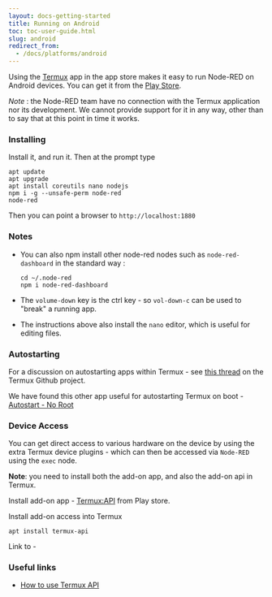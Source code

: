 ```yaml
---
layout: docs-getting-started
title: Running on Android
toc: toc-user-guide.html
slug: android
redirect_from:
  - /docs/platforms/android
---
```


Using the [Termux](https://termux.com) app in the app store makes it easy to run
Node-RED on Android devices. You can get it from the [Play Store](https://play.google.com/store/apps/details?id=com.termux&amp;hl=en_GB).

<div class="doc-callout"><em>Note</em> : the Node-RED team have no connection
with the Termux application nor its development. We cannot provide support for
it in any way, other than to say that at this point in time it works.</div>

### Installing

Install it, and run it. Then at the prompt type

    apt update
    apt upgrade
    apt install coreutils nano nodejs
    npm i -g --unsafe-perm node-red
    node-red

Then you can point a browser to `http://localhost:1880`


### Notes

 - You can also npm install other node-red nodes such as `node-red-dashboard` in the standard way :

       cd ~/.node-red
       npm i node-red-dashboard

 - The `volume-down` key is the ctrl key - so `vol-down-c` can be used to "break" a running app.
 - The instructions above also install the `nano` editor, which is useful for editing files.


### Autostarting

For a discussion on autostarting apps within Termux - see <a href="https://github.com/termux/termux-app/issues/14">this thread</a> on the Termux Github project.

We have found this other app useful for autostarting Termux on boot - <a href="https://play.google.com/store/apps/details?id=com.autostart&amp;hl=en_GB">Autostart - No Root</a>

### Device Access

You can get direct access to various hardware on the device by using the extra
Termux device plugins - which can then be accessed via `Node-RED` using the `exec`
node.

**Note**: you need to install both the add-on app, and also the add-on api in Termux.

Install add-on app - <a href="https://play.google.com/store/apps/details?id=com.termux.api&amp;hl=en">Termux:API</a> from Play store.

Install add-on access into Termux

    apt install termux-api

Link to -

### Useful links

 - [How to use Termux API](https://wiki.termux.com/wiki/Termux:API)
